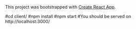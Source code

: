This project was bootstrapped with [Create React App](https://github.com/facebookincubator/create-react-app).

#cd client/
#npm install
#npm start
#You should be served on http://localhost:3000/
